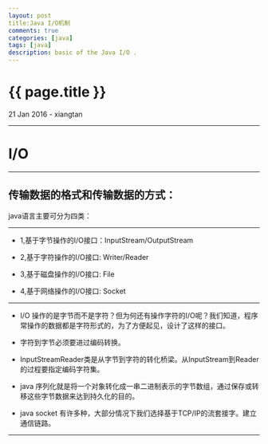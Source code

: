 ```yaml
---
layout: post
title:Java I/O机制 
comments: true
categories: [java]
tags: [java]
description: basic of the Java I/O .
---
```


{{ page.title }}
================
<p class="meta">21 Jan 2016 - xiangtan</p>

<hr />

# I/O

---


## 传输数据的格式和传输数据的方式：
java语言主要可分为四类：

---

* 1,基于字节操作的I/O接口：InputStream/OutputStream

* 2,基于字符操作的I/O接口: Writer/Reader

* 3,基于磁盘操作的I/O接口: File

* 4,基于网络操作的I/O接口: Socket

---

* I/O 操作的是字节而不是字符？但为何还有操作字符的I/O呢？我们知道，程序常操作的数据都是字符形式的，为了方便起见，设计了这样的接口。

* 字符到字节必须要进过编码转换。

* InputStreamReader类是从字节到字符的转化桥梁。从InputStream到Reader的过程要指定编码字符集。

* java 序列化就是将一个对象转化成一串二进制表示的字节数组，通过保存或转移这些字节数据来达到持久化的目的。

* java socket 有许多种，大部分情况下我们选择基于TCP/IP的流套接字。建立通信链路。


---




 














